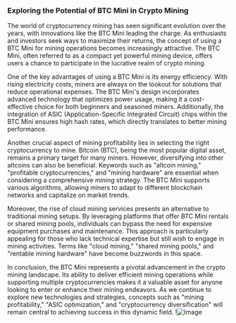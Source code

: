 ### Exploring the Potential of BTC Mini in Crypto Mining

The world of cryptocurrency mining has seen significant evolution over the years, with innovations like the BTC Mini leading the charge. As enthusiasts and investors seek ways to maximize their returns, the concept of using a BTC Mini for mining operations becomes increasingly attractive. The BTC Mini, often referred to as a compact yet powerful mining device, offers users a chance to participate in the lucrative realm of crypto mining.

One of the key advantages of using a BTC Mini is its energy efficiency. With rising electricity costs, miners are always on the lookout for solutions that reduce operational expenses. The BTC Mini's design incorporates advanced technology that optimizes power usage, making it a cost-effective choice for both beginners and seasoned miners. Additionally, the integration of ASIC (Application-Specific Integrated Circuit) chips within the BTC Mini ensures high hash rates, which directly translates to better mining performance.

Another crucial aspect of mining profitability lies in selecting the right cryptocurrency to mine. Bitcoin (BTC), being the most popular digital asset, remains a primary target for many miners. However, diversifying into other altcoins can also be beneficial. Keywords such as "altcoin mining," "profitable cryptocurrencies," and "mining hardware" are essential when considering a comprehensive mining strategy. The BTC Mini supports various algorithms, allowing miners to adapt to different blockchain networks and capitalize on market trends.

Moreover, the rise of cloud mining services presents an alternative to traditional mining setups. By leveraging platforms that offer BTC Mini rentals or shared mining pools, individuals can bypass the need for expensive equipment purchases and maintenance. This approach is particularly appealing for those who lack technical expertise but still wish to engage in mining activities. Terms like "cloud mining," "shared mining pools," and "rentable mining hardware" have become buzzwords in this space.

In conclusion, the BTC Mini represents a pivotal advancement in the crypto mining landscape. Its ability to deliver efficient mining operations while supporting multiple cryptocurrencies makes it a valuable asset for anyone looking to enter or enhance their mining endeavors. As we continue to explore new technologies and strategies, concepts such as "mining profitability," "ASIC optimization," and "cryptocurrency diversification" will remain central to achieving success in this dynamic field. !![Image](https://github.com/user-attachments/assets/3be06921-4469-491d-bd37-5f14c53422b7)